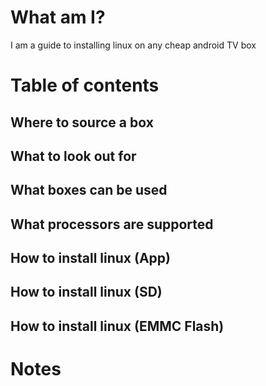 # What am I?

I am a guide to installing linux on any cheap android TV box

# Table of contents
## Where to source a box
## What to look out for
## What boxes can be used
## What processors are supported
## How to install linux (App)
## How to install linux (SD)
## How to install linux (EMMC Flash)

# Notes
